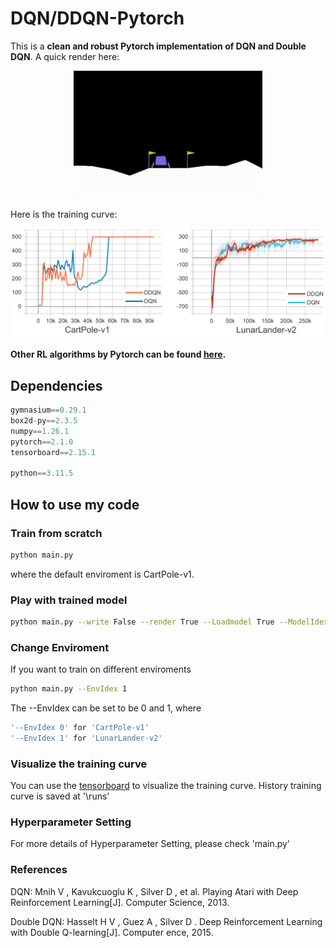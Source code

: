 # DQN/DDQN-Pytorch
This is a **clean and robust Pytorch implementation of DQN and Double DQN**. A quick render here:

<div align="center">
<img width="60%" height="auto" src="https://github.com/XinJingHao/DQN-DDQN-Pytorch/blob/main/IMGs/Render%20of%20DDQN.gif">
</div>

Here is the training curve:  

<img src="https://github.com/XinJingHao/DQN-DDQN-Pytorch/blob/main/IMGs/DQN_DDQN_result.png"/>

**Other RL algorithms by Pytorch can be found [here](https://github.com/XinJingHao/RL-Algorithms-by-Pytorch).**



## Dependencies
```python
gymnasium==0.29.1  
box2d-py==2.3.5 
numpy==1.26.1
pytorch==2.1.0
tensorboard==2.15.1

python==3.11.5
```

## How to use my code
### Train from scratch

```bash
python main.py
```
where the default enviroment is CartPole-v1.  


### Play with trained model
```bash
python main.py --write False --render True --Loadmodel True --ModelIdex 50000
```

### Change Enviroment
If you want to train on different enviroments
```bash
python main.py --EnvIdex 1
```
The --EnvIdex can be set to be 0 and 1, where   
```bash
'--EnvIdex 0' for 'CartPole-v1'  
'--EnvIdex 1' for 'LunarLander-v2'   
```

### Visualize the training curve
You can use the [tensorboard](https://pytorch.org/docs/stable/tensorboard.html) to visualize the training curve. History training curve is saved at '\runs'
### Hyperparameter Setting
For more details of Hyperparameter Setting, please check 'main.py'
### References
DQN: Mnih V , Kavukcuoglu K , Silver D , et al. Playing Atari with Deep Reinforcement Learning[J]. Computer Science, 2013. 

Double DQN: Hasselt H V , Guez A , Silver D . Deep Reinforcement Learning with Double Q-learning[J]. Computer ence, 2015.
